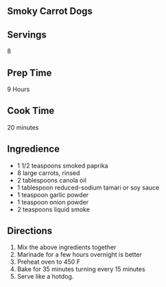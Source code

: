 ## Smoky Carrot Dogs 

## Servings 

8

## Prep Time 

9 Hours

## Cook Time 

20 minutes 

## Ingredience

* 1 1/2 teaspoons smoked paprika
* 8 large carrots, rinsed
* 2 tablespoons canola oil
* 1 tablespoon reduced-sodium tamari or soy sauce
* 1 teaspoon garlic powder
* 1 teaspoon onion powder
* 2 teaspoons liquid smoke 
 
## Directions

1. Mix the above ingredients together 
2. Marinade for a few hours overnight is better
3. Preheat oven to 450 F 
4. Bake for 35 minutes turning every 15 minutes 
5. Serve like a hotdog. 
